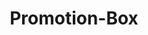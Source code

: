 ---
layout: component.njk
tags: 
    - mobile_components_de
key: promotion-box-mobile_de
title: Promotion-Box
parent: mobile_components_de
image: mobile/overview/promotion-box.webp
keywords: promotion
order: 145
---